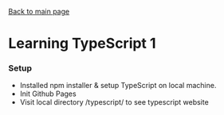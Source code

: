 [Back to main page](https://ereeq.github.io/proglangblog/) 

# Learning TypeScript 1
### Setup
* Installed npm installer & setup TypeScript on local machine.
* Init Github Pages
* Visit local directory /typescript/ to see typescript website
